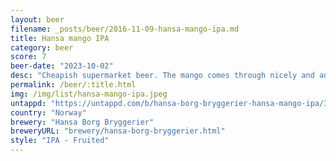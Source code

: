 ```yaml
---
layout: beer
filename: _posts/beer/2016-11-09-hansa-mango-ipa.md
title: Hansa mango IPA
category: beer
score: 7
beer-date: "2023-10-02"
desc: "Cheapish supermarket beer. The mango comes through nicely and adds a little sourness. Exactly what I would expect"
permalink: /beer/:title.html
img: /img/list/hansa-mango-ipa.jpeg
untappd: "https://untappd.com/b/hansa-borg-bryggerier-hansa-mango-ipa/3159505"
country: "Norway"
brewery: "Hansa Borg Bryggerier"
breweryURL: "brewery/hansa-borg-bryggerier.html"
style: "IPA - Fruited"
---
```

